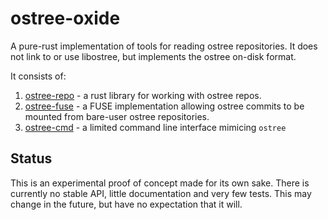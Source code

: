 ostree-oxide
============

A pure-rust implementation of tools for reading ostree repositories.  It does
not link to or use libostree, but implements the ostree on-disk format.

It consists of:

1. [ostree-repo](ostree-repo) - a rust library for working with ostree repos.
2. [ostree-fuse](ostree-fuse/README.md) - a FUSE implementation allowing ostree
   commits to be mounted from bare-user ostree repositories.
3. [ostree-cmd](ostree-cmd) - a limited command line interface mimicing `ostree`

Status
------

This is an experimental proof of concept made for its own sake.  There is
currently no stable API, little documentation and very few tests.  This may
change in the future, but have no expectation that it will.
